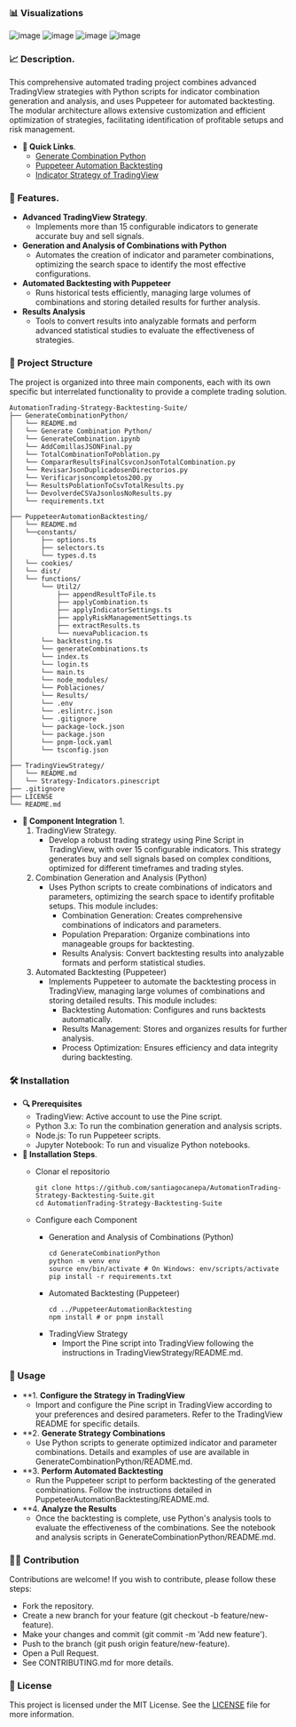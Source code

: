 ### 📊 Visualizations
![image](https://github.com/user-attachments/assets/b010edf3-5c6f-4c78-9410-bbe50daf1c42)
![image](https://github.com/user-attachments/assets/a2c2bcb7-57b1-437f-ae41-f87ae1348f32)
![image](https://github.com/user-attachments/assets/8a423216-0c8e-4e37-86bb-aacafb8d35f3)
![image](https://github.com/user-attachments/assets/39c03c50-b0b7-42fb-b6ed-0861bab68386)

### 📈 Description.
This comprehensive automated trading project combines advanced TradingView strategies with Python scripts for indicator combination generation and analysis, and uses Puppeteer for automated backtesting. The modular architecture allows extensive customization and efficient optimization of strategies, facilitating identification of profitable setups and risk management.

   - **🔗 Quick Links**.
       - [Generate Combination Python](https://github.com/santiagocanepa/AutomationTrading-Strategy-Backtesting-Suite/blob/main/Generate%20Combination%20Python/README.md)
       - [Puppeteer Automation Backtesting](https://github.com/santiagocanepa/AutomationTrading-Strategy-Backtesting-Suite/blob/main/Puppeteer%20Automation%20Backtesting/README.md)
       - [Indicator Strategy of TradingView](https://github.com/santiagocanepa/AutomationTrading-Strategy-Backtesting-Suite/blob/main/Indicator%20Strategy%20of%20TradingView/README.md)


### 🚀 Features.
   - **Advanced TradingView Strategy**.
       - Implements more than 15 configurable indicators to generate accurate buy and sell signals.
   - **Generation and Analysis of Combinations with Python**
       - Automates the creation of indicator and parameter combinations, optimizing the search space to identify the most effective configurations.
   - **Automated Backtesting with Puppeteer**
       - Runs historical tests efficiently, managing large volumes of combinations and storing detailed results for further analysis.
   - **Results Analysis**
       - Tools to convert results into analyzable formats and perform advanced statistical studies to evaluate the effectiveness of strategies.


### 📁 Project Structure
The project is organized into three main components, each with its own specific but interrelated functionality to provide a complete trading solution.


```plaintext
AutomationTrading-Strategy-Backtesting-Suite/
├── GenerateCombinationPython/
│   └── README.md
│   └── Generate Combination Python/
│   └── GenerateCombination.ipynb
│   └── AddComillasJSONFinal.py
│   └── TotalCombinationToPoblation.py
│   └── CompararResultsFinalCsvconJsonTotalCombination.py
│   └── RevisarJsonDuplicadosenDirectorios.py
│   └── Verificarjsoncompletos200.py
│   └── ResultsPoblationToCsvTotalResults.py
│   └── DevolverdeCSVaJsonlosNoResults.py
│   └── requirements.txt
│
├── PuppeteerAutomationBacktesting/
│   └── README.md
│   └──constants/
│       ├── options.ts
│       ├── selectors.ts
│       └── types.d.ts
│   └── cookies/
│   └── dist/
│   └── functions/
│       └── Util2/
│           ├── appendResultToFile.ts
│           ├── applyCombination.ts
│           ├── applyIndicatorSettings.ts
│           ├── applyRiskManagementSettings.ts
│           ├── extractResults.ts
│           └── nuevaPublicacion.ts
│       └── backtesting.ts
│       └── generateCombinations.ts
│       └── index.ts
│       └── login.ts
│       └── main.ts
│       └── node_modules/
│       └── Poblaciones/
│       └── Results/
│       └── .env
│       └── .eslintrc.json
│       └── .gitignore
│       └── package-lock.json
│       └── package.json
│       └── pnpm-lock.yaml
│       └── tsconfig.json
│
├── TradingViewStrategy/
│   └── README.md
│   └── Strategy-Indicators.pinescript
├── .gitignore
├── LICENSE
└── README.md
```



   - **🔧 Component Integration** 1.
       1. TradingView Strategy.
           - Develop a robust trading strategy using Pine Script in TradingView, with over 15 configurable indicators. This strategy generates buy and sell signals based on complex conditions, optimized for different timeframes and trading styles.
       2. Combination Generation and Analysis (Python)
           - Uses Python scripts to create combinations of indicators and parameters, optimizing the search space to identify profitable setups. This module includes:
               - Combination Generation: Creates comprehensive combinations of indicators and parameters.
               - Population Preparation: Organize combinations into manageable groups for backtesting.
               - Results Analysis: Convert backtesting results into analyzable formats and perform statistical studies.
       3. Automated Backtesting (Puppeteer)
           - Implements Puppeteer to automate the backtesting process in TradingView, managing large volumes of combinations and storing detailed results. This module includes:
               - Backtesting Automation: Configures and runs backtests automatically.
               - Results Management: Stores and organizes results for further analysis.
               - Process Optimization: Ensures efficiency and data integrity during backtesting.

### 🛠️ Installation
   - **🔍 Prerequisites**
       - TradingView: Active account to use the Pine script.
       - Python 3.x: To run the combination generation and analysis scripts.
       - Node.js: To run Puppeteer scripts.
       - Jupyter Notebook: To run and visualize Python notebooks.
   - **📝 Installation Steps**.
       - Clonar el repositorio
           ```
           git clone https://github.com/santiagocanepa/AutomationTrading-Strategy-Backtesting-Suite.git
           cd AutomationTrading-Strategy-Backtesting-Suite
           ```

       - Configure each Component
           - Generation and Analysis of Combinations (Python)
               ```
               cd GenerateCombinationPython
               python -m venv env
               source env/bin/activate # On Windows: env/scripts/activate
               pip install -r requirements.txt
               ```
           - Automated Backtesting (Puppeteer)
               ```
               cd ../PuppeteerAutomationBacktesting
               npm install # or pnpm install
               ```
           - TradingView Strategy
               - Import the Pine script into TradingView following the instructions in TradingViewStrategy/README.md.

### 🧩 Usage
   - **1. **Configure the Strategy in TradingView**
       - Import and configure the Pine script in TradingView according to your preferences and desired parameters. Refer to the TradingView README for specific details.
   - **2. **Generate Strategy Combinations**
       - Use Python scripts to generate optimized indicator and parameter combinations. Details and examples of use are available in GenerateCombinationPython/README.md.
   - **3. **Perform Automated Backtesting**
       - Run the Puppeteer script to perform backtesting of the generated combinations. Follow the instructions detailed in PuppeteerAutomationBacktesting/README.md.
   - **4. **Analyze the Results**
       - Once the backtesting is complete, use Python's analysis tools to evaluate the effectiveness of the combinations. See the notebook and analysis scripts in GenerateCombinationPython/README.md.
    

### 🧑‍💻 Contribution
Contributions are welcome! If you wish to contribute, please follow these steps:
   - Fork the repository.
   - Create a new branch for your feature (git checkout -b feature/new-feature).
   - Make your changes and commit (git commit -m 'Add new feature').
   - Push to the branch (git push origin feature/new-feature).
   - Open a Pull Request.
   - See CONTRIBUTING.md for more details.

### 📄 License
This project is licensed under the MIT License. See the [LICENSE](https://github.com/santiagocanepa/AutomationTrading-Strategy-Backtesting-Suite/blob/main/LICENSE) file for more information.
